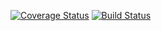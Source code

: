 [![Coverage Status](https://coveralls.io/repos/github/qtn3/IS219Statistic/badge.svg?branch=master)](https://coveralls.io/github/qtn3/IS219Statistic?branch=master)
[![Build Status](https://travis-ci.org/qtn3/IS219Statistic.svg?branch=master)](https://travis-ci.org/qtn3/IS219Statistic)